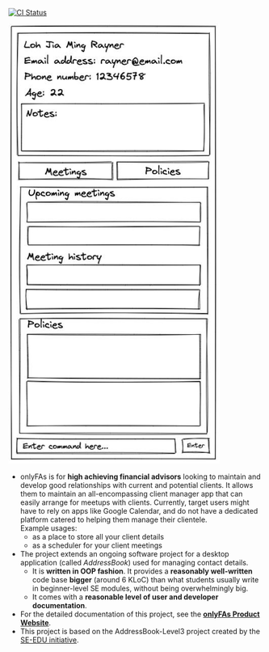 [![CI Status](https://github.com/se-edu/addressbook-level3/workflows/Java%20CI/badge.svg)](https://github.com/se-edu/addressbook-level3/actions)

![Ui](docs/images/Ui.png)

* onlyFAs is for **high achieving financial advisors** looking to maintain and develop good relationships with current 
  and potential clients. It allows them to maintain an all-encompassing client manager app that can easily arrange for 
  meetups with clients. Currently, target users might have to rely on apps like Google Calendar, and do not have a 
  dedicated platform catered to helping them manage their clientele.
  <br>
  Example usages:
  * as a place to store all your client details
  * as a scheduler for your client meetings
* The project extends an ongoing software project for a desktop application (called _AddressBook_) used for managing contact details.
  * It is **written in OOP fashion**. It provides a **reasonably well-written** code base **bigger** (around 6 KLoC) than what students usually write in beginner-level SE modules, without being overwhelmingly big.
  * It comes with a **reasonable level of user and developer documentation**.
* For the detailed documentation of this project, see the **[onlyFAs Product Website](https://ay2122s2-cs2103t-w13-4.github.io/tp/)**.
* This project is based on the AddressBook-Level3 project created by the [SE-EDU initiative](https://se-education.org).
